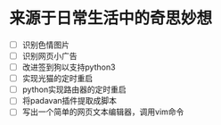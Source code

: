 # 来源于日常生活中的奇思妙想
- [ ] 识别色情图片
- [ ] 识别网页小广告
- [ ] 改进签到狗以支持python3
- [ ] 实现光猫的定时重启
- [ ] python实现路由器的定时重启
- [ ] 将padavan插件提取成脚本
- [ ] 写出一个简单的网页文本编辑器，调用vim命令
